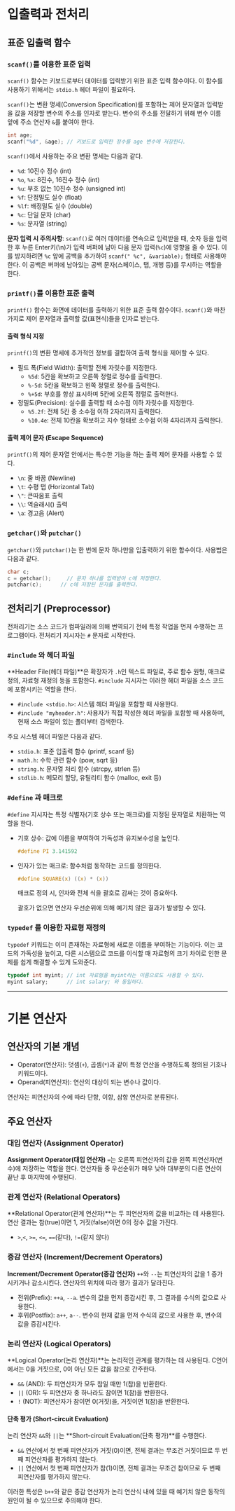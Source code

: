 # 입출력과 전처리

## 표준 입출력 함수

### `scanf()`를 이용한 표준 입력

`scanf()` 함수는 키보드로부터 데이터를 입력받기 위한 표준 입력 함수이다.  이 함수를 사용하기 위해서는 `stdio.h` 헤더 파일이 필요하다.

`scanf()`는 변환 명세(Conversion Specification)를 포함하는 제어 문자열과 입력받을 값을 저장할 변수의 주소를 인자로 받는다.  변수의 주소를 전달하기 위해 변수 이름 앞에 주소 연산자 `&`를 붙여야 한다. 

```c
int age;
scanf("%d", &age); // 키보드로 입력한 정수를 age 변수에 저장한다.
```

`scanf()`에서 사용하는 주요 변환 명세는 다음과 같다. 

-   `%d`: 10진수 정수 (int)
-   `%o`, `%x`: 8진수, 16진수 정수 (int)
-   `%u`: 부호 없는 10진수 정수 (unsigned int)
-   `%f`: 단정밀도 실수 (float)
-   `%lf`: 배정밀도 실수 (double)
-   `%c`: 단일 문자 (char)
-   `%s`: 문자열 (string)

**문자 입력 시 주의사항**: `scanf()`로 여러 데이터를 연속으로 입력받을 때, 숫자 등을 입력한 후 누른 Enter키(\n)가 입력 버퍼에 남아 다음 문자 입력(`%c`)에 영향을 줄 수 있다. 이를 방지하려면 `%c` 앞에 공백을 추가하여 `scanf(" %c", &variable);` 형태로 사용해야 한다.  이 공백은 버퍼에 남아있는 공백 문자(스페이스, 탭, 개행 등)를 무시하는 역할을 한다.

### `printf()`를 이용한 표준 출력

`printf()` 함수는 화면에 데이터를 출력하기 위한 표준 출력 함수이다.  `scanf()`와 마찬가지로 제어 문자열과 출력할 값(표현식)들을 인자로 받는다. 

#### 출력 형식 지정

`printf()`의 변환 명세에 추가적인 정보를 결합하여 출력 형식을 제어할 수 있다.

-   필드 폭(Field Width): 출력할 전체 자릿수를 지정한다.
    -   `%5d`: 5칸을 확보하고 오른쪽 정렬로 정수를 출력한다. 
    -   `%-5d`: 5칸을 확보하고 왼쪽 정렬로 정수를 출력한다.
    -   `%+5d`: 부호를 항상 표시하며 5칸에 오른쪽 정렬로 출력한다. 
-   정밀도(Precision): 실수를 출력할 때 소수점 이하 자릿수를 지정한다.
    -   `%5.2f`: 전체 5칸 중 소수점 이하 2자리까지 출력한다. 
    -   `%10.4e`: 전체 10칸을 확보하고 지수 형태로 소수점 이하 4자리까지 출력한다. 

#### 출력 제어 문자 (Escape Sequence)

`printf()`의 제어 문자열 안에서는 특수한 기능을 하는 출력 제어 문자를 사용할 수 있다. 

-   `\n`: 줄 바꿈 (Newline)
-   `\t`: 수평 탭 (Horizontal Tab)
-   `\"`: 큰따옴표 출력
-   `\\`: 역슬래시() 출력
-   `\a`: 경고음 (Alert)

### `getchar()`와 `putchar()`

`getchar()`와 `putchar()`는 한 번에 문자 하나만을 입출력하기 위한 함수이다.  사용법은 다음과 같다.

```c
char c;
c = getchar();     // 문자 하나를 입력받아 c에 저장한다. 
putchar(c);      // c에 저장된 문자를 출력한다. 
```

## 전처리기 (Preprocessor)

전처리기는 소스 코드가 컴파일러에 의해 번역되기 전에 특정 작업을 먼저 수행하는 프로그램이다. 전처리기 지시자는 `#` 문자로 시작한다.

### `#include` 와 헤더 파일

**Header File(헤더 파일)**은 확장자가 `.h`인 텍스트 파일로, 주로 함수 원형, 매크로 정의, 자료형 재정의 등을 포함한다.  `#include` 지시자는 이러한 헤더 파일을 소스 코드에 포함시키는 역할을 한다.

-   `#include <stdio.h>`: 시스템 헤더 파일을 포함할 때 사용한다. 
-   `#include "myheader.h"`: 사용자가 직접 작성한 헤더 파일을 포함할 때 사용하며, 현재 소스 파일이 있는 폴더부터 검색한다. 

주요 시스템 헤더 파일은 다음과 같다. 

-   `stdio.h`: 표준 입출력 함수 (printf, scanf 등)
-   `math.h`: 수학 관련 함수 (pow, sqrt 등)
-   `string.h`: 문자열 처리 함수 (strcpy, strlen 등)
-   `stdlib.h`: 메모리 할당, 유틸리티 함수 (malloc, exit 등)

### `#define` 과 매크로

`#define` 지시자는 특정 식별자(기호 상수 또는 매크로)를 지정된 문자열로 치환하는 역할을 한다. 

-   기호 상수: 값에 이름을 부여하여 가독성과 유지보수성을 높인다.

    ```c
    #define PI 3.141592
    ```

-   인자가 있는 매크로: 함수처럼 동작하는 코드를 정의한다.

    ```c
    #define SQUARE(x) ((x) * (x))
    ```

    매크로 정의 시, 인자와 전체 식을 괄호로 감싸는 것이 중요하다. 

    괄호가 없으면 연산자 우선순위에 의해 예기치 않은 결과가 발생할 수 있다. 

### `typedef` 를 이용한 자료형 재정의

`typedef` 키워드는 이미 존재하는 자료형에 새로운 이름을 부여하는 기능이다.  이는 코드의 가독성을 높이고, 다른 시스템으로 코드를 이식할 때 자료형의 크기 차이로 인한 문제를 쉽게 해결할 수 있게 도와준다. 

```c
typedef int myint; // int 자료형을 myint라는 이름으로도 사용할 수 있다. 
myint salary;      // int salary; 와 동일하다.
```

------

# 기본 연산자

## 연산자의 기본 개념

-   Operator(연산자): 덧셈(`+`), 곱셈(`*`)과 같이 특정 연산을 수행하도록 정의된 기호나 키워드이다. 
-   Operand(피연산자): 연산의 대상이 되는 변수나 값이다. 

연산자는 피연산자의 수에 따라 단항, 이항, 삼항 연산자로 분류된다. 

## 주요 연산자

### 대입 연산자 (Assignment Operator)

**Assignment Operator(대입 연산자)** `=`는 오른쪽 피연산자의 값을 왼쪽 피연산자(변수)에 저장하는 역할을 한다.  연산자들 중 우선순위가 매우 낮아 대부분의 다른 연산이 끝난 후 마지막에 수행된다. 

### 관계 연산자 (Relational Operators)

**Relational Operator(관계 연산자)**는 두 피연산자의 값을 비교하는 데 사용된다.  연산 결과는 참(true)이면 1, 거짓(false)이면 0의 정수 값을 가진다. 

-   `>`,`<`, `>=`, `<=`, `==`(같다), `!=`(같지 않다) 

### 증감 연산자 (Increment/Decrement Operators)

**Increment/Decrement Operator(증감 연산자)** `++`와 `--`는 피연산자의 값을 1 증가시키거나 감소시킨다.  연산자의 위치에 따라 평가 결과가 달라진다.

-   전위(Prefix): `++a`, `--a`. 변수의 값을 먼저 증감시킨 후, 그 결과를 수식의 값으로 사용한다. 
-   후위(Postfix): `a++`, `a--`. 변수의 현재 값을 먼저 수식의 값으로 사용한 후, 변수의 값을 증감시킨다. 

### 논리 연산자 (Logical Operators)

**Logical Operator(논리 연산자)**는 논리적인 관계를 평가하는 데 사용된다. C언어에서는 0을 거짓으로, 0이 아닌 모든 값을 참으로 간주한다. 

-   `&&` (AND): 두 피연산자가 모두 참일 때만 1(참)을 반환한다. 
-   `||` (OR): 두 피연산자 중 하나라도 참이면 1(참)을 반환한다. 
-   `!` (NOT): 피연산자가 참이면 0(거짓)을, 거짓이면 1(참)을 반환한다. 

#### 단축 평가 (Short-circuit Evaluation)

논리 연산자 `&&`와 `||`는 **Short-circuit Evaluation(단축 평가)**를 수행한다. 

-   `&&` 연산에서 첫 번째 피연산자가 거짓(0)이면, 전체 결과는 무조건 거짓이므로 두 번째 피연산자를 평가하지 않는다. 
-   `||` 연산에서 첫 번째 피연산자가 참(1)이면, 전체 결과는 무조건 참이므로 두 번째 피연산자를 평가하지 않는다. 

이러한 특성은 `b++`와 같은 증감 연산자가 논리 연산식 내에 있을 때 예기치 않은 동작의 원인이 될 수 있으므로 주의해야 한다. 